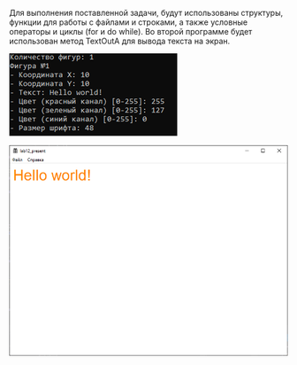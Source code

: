 Для выполнения поставленной задачи, будут использованы структуры, функции для работы с файлами и строками, а также условные операторы и циклы (for и do while). Во второй программе будет использован метод TextOutA для вывода текста на экран.

![](https://github.com/hexumee/BoPLabs/blob/main/screenshots/lab12_1.png?raw=true)

![](https://github.com/hexumee/BoPLabs/blob/main/screenshots/lab12_2.png?raw=true)

